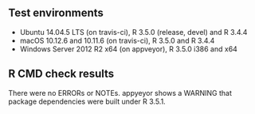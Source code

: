 ## Test environments

* Ubuntu 14.04.5 LTS (on travis-ci), R 3.5.0 (release, devel) and R 3.4.4
* macOS 10.12.6 and 10.11.6 (on travis-ci), R 3.5.0 and R 3.4.4
* Windows Server 2012 R2 x64 (on appveyor), R 3.5.0 i386 and x64

## R CMD check results

There were no ERRORs or NOTEs. appyeyor shows a WARNING that package
dependencies were built under R 3.5.1.
